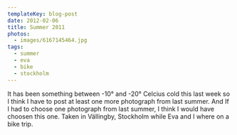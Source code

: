 ```yaml
---
templateKey: blog-post
date: 2012-02-06
title: Summer 2011
photos:
  - images/6167145464.jpg
tags:
  - summer
  - eva
  - bike
  - stockholm
---
```


It has been something between -10° and -20° Celcius cold this last week so I think I have to post at least one more photograph from last summer. And If I had to choose one photograph from last summer, I think I would have choosen this one. Taken in Vällingby, Stockholm while Eva and I where on a bike trip.
